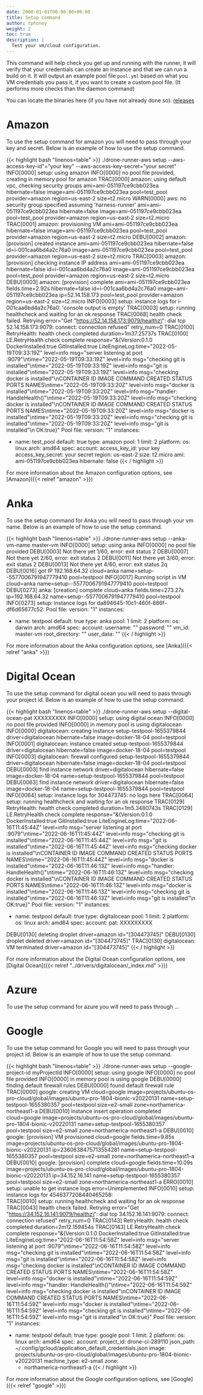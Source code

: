 ```yaml
---
date: 2000-01-01T00:00:00+00:00
title: Setup Command
author: tphoney
weight: 2
toc: true
description: |
  Test your vm/cloud configuration.
---
```


This command will help check you get up and running with the runner, it will verify that your credentials can create an instance and that we can run a build on it. It will output an example pool file `pool.yml` based on what you VM credentials you pass it, if you want to create a custom pool file. (It performs more checks than the daemon command)

You can locate the binaries here (if you have not already done so): [releases](https://github.com/drone-runners/drone-runner-aws/releases)

# Amazon

To use the setup command for amazon you will need to pass through your key and secret. Below is an example of how to use the setup command.

{{< highlight bash "linenos=table" >}}
./drone-runner-aws setup --aws-access-key-id"="your key" --aws-access-key-secret="your secret"
INFO[0000] setup: using amazon
INFO[0000] no pool file provided, creating in memory pool for amazon
TRAC[0000] amazon: using default vpc, checking security groups  ami=ami-051197ce9cbb023ea hibernate=false image=ami-051197ce9cbb023ea pool=test_pool provider=amazon region=us-east-2 size=t2.micro
WARN[0000] aws: no security group specified assuming 'harness-runner'  ami=ami-051197ce9cbb023ea hibernate=false image=ami-051197ce9cbb023ea pool=test_pool provider=amazon region=us-east-2 size=t2.micro
TRAC[0001] amazon: provisioning VM                       ami=ami-051197ce9cbb023ea hibernate=false image=ami-051197ce9cbb023ea pool=test_pool provider=amazon region=us-east-2 size=t2.micro
DEBU[0002] amazon: [provision] created instance          ami=ami-051197ce9cbb023ea hibernate=false id=i-001caa6bd4a2c76a0 image=ami-051197ce9cbb023ea pool=test_pool provider=amazon region=us-east-2 size=t2.micro
TRAC[0003] amazon: [provision] checking instance IP address  ami=ami-051197ce9cbb023ea hibernate=false id=i-001caa6bd4a2c76a0 image=ami-051197ce9cbb023ea pool=test_pool provider=amazon region=us-east-2 size=t2.micro
DEBU[0003] amazon: [provision] complete                  ami=ami-051197ce9cbb023ea fields.time=2.92s hibernate=false id=i-001caa6bd4a2c76a0 image=ami-051197ce9cbb023ea ip=52.14.158.173 pool=test_pool provider=amazon region=us-east-2 size=t2.micro
INFO[0003] setup: instance logs for i-001caa6bd4a2c76a0: 'console output is empty'
TRAC[0003] setup: running healthcheck and waiting for an ok response
TRAC[0068] health check failed. Retrying                 error="Get \"https://52.14.158.173:9079/healthz\": dial tcp 52.14.158.173:9079: connect: connection refused" retry_num=0
TRAC[0100] RetryHealth: health check completed           duration=1m37.25737s
TRAC[0100] LE.RetryHealth check complete                 response="&{Version:0.1.0 DockerInstalled:true GitInstalled:true LiteEngineLog:time=\"2022-05-19T09:33:19Z\" level=info msg=\"server listening at port :9079\"\ntime=\"2022-05-19T09:33:19Z\" level=info msg=\"checking git is installed\"\ntime=\"2022-05-19T09:33:19Z\" level=info msg=\"git is installed\"\ntime=\"2022-05-19T09:33:19Z\" level=info msg=\"checking docker is installed\"\nCONTAINER ID   IMAGE     COMMAND   CREATED   STATUS    PORTS     NAMES\ntime=\"2022-05-19T09:33:20Z\" level=info msg=\"docker is installed\"\ntime=\"2022-05-19T09:33:20Z\" level=info msg=\"handler: HandleHealth()\"\ntime=\"2022-05-19T09:33:20Z\" level=info msg=\"checking docker is installed\"\nCONTAINER ID   IMAGE     COMMAND   CREATED   STATUS    PORTS     NAMES\ntime=\"2022-05-19T09:33:20Z\" level=info msg=\"docker is installed\"\ntime=\"2022-05-19T09:33:20Z\" level=info msg=\"checking git is installed\"\ntime=\"2022-05-19T09:33:20Z\" level=info msg=\"git is installed\"\n OK:true}"
Pool file:
version: "1"
instances:
- name: test_pool
  default: true
  type: amazon
  pool: 1
  limit: 2
  platform:
    os: linux
    arch: amd64
  spec:
    account:
      access_key_id: your key
      access_key_secret: your secret
      region: us-east-2
    size: t2.micro
    ami: ami-051197ce9cbb023ea
    hibernate: false
  {{< / highlight >}}

For more information about the Amazon configuration options, see [Amazon]({{< relref "amazon" >}})

# Anka

To use the setup command for Anka you will need to pass through your vm name. Below is an example of how to use the setup command.

{{< highlight bash "linenos=table" >}}
./drone-runner-aws setup --anka-vm-name master-vm
INFO[0000] setup: using anka
INFO[0000] no pool file provided
DEBU[0003] Not there yet 1/60, error: exit status 2
DEBU[0007] Not there yet 2/60, error: exit status 2
DEBU[0011] Not there yet 3/60, error: exit status 2
DEBU[0013] Not there yet 4/60, error: exit status 2q
DEBU[0016] got IP 192.168.64.32                          cloud=anka name=setup--5577006791947779410 pool=testpool
INFO[0017] Running script in VM                          cloud=anka name=setup--5577006791947779410 pool=testpool
DEBU[0273] anka: [creation] complete                     cloud=anka fields.time=273.27s ip=192.168.64.32 name=setup--5577006791947779410 pool=testpool
INFO[0273] setup: instance logs for da894645-10c1-460f-886f-df6d65677c52:
Pool file:
version: "1"
instances:
- name: testpool
  default: true
  type: anka
  pool: 1
  limit: 2
  platform:
    os: darwin
    arch: amd64
    spec:
    account:
      username: ""
      password: ""
    vm_id: master-vm
    root_directory: ""
    user_data: ""
{{< / highlight >}}

For more information about the Anka configuration options, see [Anka]({{< relref "anka" >}})

# Digital Ocean

To use the setup command for digital ocean you will need to pass through your project id. Below is an example of how to use the setup command.

{{< highlight bash "linenos=table" >}}
./drone-runner-aws setup --digital-ocean-pat XXXXXXXXX
INFO[0000] setup: using digital ocean
INFO[0000] no pool file provided
INFO[0000] in memory pool is using digitalocean
INFO[0000] digitalocean: creating instance setup-testpool-1655379844  driver=digitalocean hibernate=false image=docker-18-04 pool=testpool
INFO[0001] digitalocean: instance created setup-testpool-1655379844  driver=digitalocean hibernate=false image=docker-18-04 pool=testpool
INFO[0003] digitalocean: firewall configured setup-testpool-1655379844  driver=digitalocean hibernate=false image=docker-18-04 pool=testpool
DEBU[0003] find instance network                         driver=digitalocean hibernate=false image=docker-18-04 name=setup-testpool-1655379844 pool=testpool
DEBU[0063] find instance network                         driver=digitalocean hibernate=false image=docker-18-04 name=setup-testpool-1655379844 pool=testpool
INFO[0064] setup: instance logs for 304473745: no logs here
TRAC[0064] setup: running healthcheck and waiting for an ok response
TRAC[0129] RetryHealth: health check completed           duration=1m5.3480743s
TRAC[0129] LE.RetryHealth check complete                 response="&{Version:0.1.0 DockerInstalled:true GitInstalled:true LiteEngineLog:time=\"2022-06-16T11:45:44Z\" level=info msg=\"server listening at port :9079\"\ntime=\"2022-06-16T11:45:44Z\" level=info msg=\"checking git is installed\"\ntime=\"2022-06-16T11:45:44Z\" level=info msg=\"git is installed\"\ntime=\"2022-06-16T11:45:44Z\" level=info msg=\"checking docker is installed\"\nCONTAINER ID        IMAGE               COMMAND             CREATED             STATUS              PORTS               NAMES\ntime=\"2022-06-16T11:45:44Z\" level=info msg=\"docker is installed\"\ntime=\"2022-06-16T11:46:13Z\" level=info msg=\"handler: HandleHealth()\"\ntime=\"2022-06-16T11:46:13Z\" level=info msg=\"checking docker is installed\"\nCONTAINER ID        IMAGE               COMMAND             CREATED             STATUS              PORTS               NAMES\ntime=\"2022-06-16T11:46:13Z\" level=info msg=\"docker is installed\"\ntime=\"2022-06-16T11:46:13Z\" level=info msg=\"checking git is installed\"\ntime=\"2022-06-16T11:46:13Z\" level=info msg=\"git is installed\"\n OK:true}"
Pool file:
version: "1"
instances:
- name: testpool
  default: true
  type: digitalocean
  pool: 1
  limit: 2
  platform:
    os: linux
    arch: amd64
  spec:
    account:
      pat: XXXXXXXXX

DEBU[0130] deleting droplet                              driver=amazon id="[304473745]"
DEBU[0130] droplet deleted                               driver=amazon id="[304473745]"
TRAC[0130] digitalocean: VM terminated                   driver=amazon id="[304473745]"
{{< / highlight >}}

For more information about the Digital Ocean configuration options, see [Digital Ocean]({{< relref "../drivers/digitalocean/_index.md" >}})

# Azure

To use the setup command for azure you will need to pass through ...

# Google

To use the setup command for Google you will need to pass through your project id. Below is an example of how to use the setup command.

{{< highlight bash "linenos=table" >}}
./drone-runner-aws setup --google-project-id myProjectId
INFO[0000] setup: using google
INFO[0000] no pool file provided
INFO[0000] in memory pool is using google
DEBU[0000] finding default firewall rules
DEBU[0000] found default firewall rule
TRAC[0000] google: creating VM                           cloud=google image=projects/ubuntu-os-pro-cloud/global/images/ubuntu-pro-1804-bionic-v20220131 name=setup-testpool-1655380357 pool=testpool size=e2-small zone=northamerica-northeast1-a
DEBU[0010] instance insert operation completed           cloud=google image=projects/ubuntu-os-pro-cloud/global/images/ubuntu-pro-1804-bionic-v20220131 name=setup-testpool-1655380357 pool=testpool size=e2-small zone=northamerica-northeast1-a
DEBU[0010] google: [provision] VM provisioned            cloud=google fields.time=9.85s image=projects/ubuntu-os-pro-cloud/global/images/ubuntu-pro-1804-bionic-v20220131 ip=2360638475713554281 name=setup-testpool-1655380357 pool=testpool size=e2-small zone=northamerica-northeast1-a
DEBU[0010] google: [provision] complete                  cloud=google fields.time=10.09s image=projects/ubuntu-os-pro-cloud/global/images/ubuntu-pro-1804-bionic-v20220131 ip=34.152.16.141 name=setup-testpool-1655380357 pool=testpool size=e2-small zone=northamerica-northeast1-a
ERRO[0010] setup: unable to get instance logs            error=Unimplemented
INFO[0010] setup: instance logs for 4546377208440465258:  
TRAC[0010] setup: running healthcheck and waiting for an ok response
TRAC[0043] health check failed. Retrying                 error="Get \"https://34.152.16.141:9079/healthz\": dial tcp 34.152.16.141:9079: connect: connection refused" retry_num=0
TRAC[0143] RetryHealth: health check completed           duration=2m12.159454s
TRAC[0143] LE.RetryHealth check complete                 response="&{Version:0.1.0 DockerInstalled:true GitInstalled:true LiteEngineLog:time=\"2022-06-16T11:54:58Z\" level=info msg=\"server listening at port :9079\"\ntime=\"2022-06-16T11:54:58Z\" level=info msg=\"checking git is installed\"\ntime=\"2022-06-16T11:54:58Z\" level=info msg=\"git is installed\"\ntime=\"2022-06-16T11:54:58Z\" level=info msg=\"checking docker is installed\"\nCONTAINER ID   IMAGE     COMMAND   CREATED   STATUS    PORTS     NAMES\ntime=\"2022-06-16T11:54:58Z\" level=info msg=\"docker is installed\"\ntime=\"2022-06-16T11:54:59Z\" level=info msg=\"handler: HandleHealth()\"\ntime=\"2022-06-16T11:54:59Z\" level=info msg=\"checking docker is installed\"\nCONTAINER ID   IMAGE     COMMAND   CREATED   STATUS    PORTS     NAMES\ntime=\"2022-06-16T11:54:59Z\" level=info msg=\"docker is installed\"\ntime=\"2022-06-16T11:54:59Z\" level=info msg=\"checking git is installed\"\ntime=\"2022-06-16T11:54:59Z\" level=info msg=\"git is installed\"\n OK:true}"
Pool file:
version: "1"
instances:
- name: testpool
  default: true
  type: google
  pool: 1
  limit: 2
  platform:
    os: linux
    arch: amd64
  spec:
    account:
      project_id: drone-ci-289110
      json_path: ~/.config/gcloud/application_default_credentials.json
    image: projects/ubuntu-os-pro-cloud/global/images/ubuntu-pro-1804-bionic-v20220131
    machine_type: e2-small
    zone:
    - northamerica-northeast1-a
{{< / highlight >}}

For more information about the Google configuration options, see [Google]({{< relref "google" >}})
